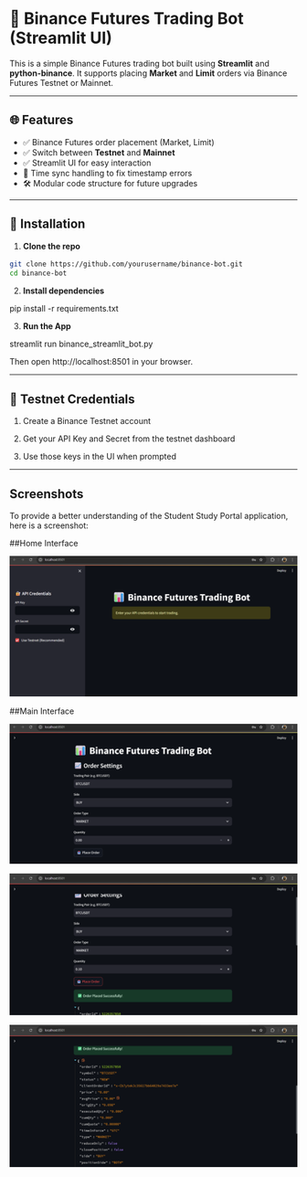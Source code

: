 # 🧠 Binance Futures Trading Bot (Streamlit UI)

This is a simple Binance Futures trading bot built using **Streamlit** and **python-binance**. It supports placing **Market** and **Limit** orders via Binance Futures Testnet or Mainnet.

---

## 🌐 Features

- ✅ Binance Futures order placement (Market, Limit)
- ✅ Switch between **Testnet** and **Mainnet**
- ✅ Streamlit UI for easy interaction
- 🧪 Time sync handling to fix timestamp errors
- 🛠️ Modular code structure for future upgrades

---

## 🔧 Installation

1. **Clone the repo**

```bash
git clone https://github.com/yourusername/binance-bot.git
cd binance-bot
```
2. **Install dependencies**

pip install -r requirements.txt

3. **Run the App**

streamlit run binance_streamlit_bot.py

Then open http://localhost:8501 in your browser.

---

## 🧪 Testnet Credentials

1. Create a Binance Testnet account

2. Get your API Key and Secret from the testnet dashboard

3. Use those keys in the UI when prompted

---

## Screenshots

To provide a better understanding of the Student Study Portal application, here is a screenshot:

##Home Interface

![Home Interface](screenshots/home.png)

##Main Interface

![Main Interface](screenshots/main1.png)

![Main Interface](screenshots/main2.png)

![Main Interface](screenshots/main3.png)

